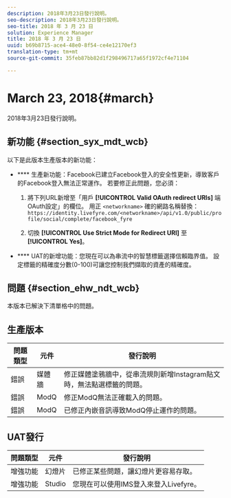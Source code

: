 ```yaml
---
description: 2018年3月23日發行說明。
seo-description: 2018年3月23日發行說明。
seo-title: 2018 年 3 月 23 日
solution: Experience Manager
title: 2018 年 3 月 23 日
uuid: b69b8715-ace4-48e0-8f54-ce4e12170ef3
translation-type: tm+mt
source-git-commit: 35feb87bb82d1f298496717a65f1972cf4e71104

---
```



# March 23, 2018{#march}

2018年3月23日發行說明。

## 新功能 {#section_syx_mdt_wcb}

以下是此版本生產版本的新功能：

* **** 生產新功能：Facebook已建立Facebook登入的安全性更新，導致客戶的Facebook登入無法正常運作。 若要修正此問題，您必須：

   1. 將下列URL新增至「用戶 **[!UICONTROL Valid OAuth redirect URIs]** 端OAuth設定」的欄位。 用正 `<networkname>` 確的網路名稱替換：
      `https://identity.livefyre.com/<networkname>/api/v1.0/public/profile/social/complete/facebook_fyre`

   1. 切換 **[!UICONTROL Use Strict Mode for Redirect URI]** 至 **[!UICONTROL Yes]**。

* **** UAT的新增功能：您現在可以為串流中的智慧標籤選擇信賴臨界值。 設定標籤的精確度分數(0-100)可讓您控制我們擷取的資產的精確度。

## 問題 {#section_ehw_ndt_wcb}

本版本已解決下清單格中的問題。

## 生產版本

| **問題類型** | **元件** | **發行說明** |
|---|---|---|
| 錯誤 | 媒體牆 | 修正媒體塗鴉牆中，從串流規則新增Instagram貼文時，無法點選標籤的問題。 |
| 錯誤 | ModQ | 修正ModQ無法正確載入的問題。 |
| 錯誤 | ModQ | 已修正內嵌音訊導致ModQ停止運作的問題。 |

## UAT發行

| **問題類型** | **元件** | **發行說明** |
|---|---|---|
| 增強功能 | 幻燈片 | 已修正某些問題，讓幻燈片更容易存取。 |
| 增強功能 | Studio | 您現在可以使用IMS登入來登入Livefyre。 |

